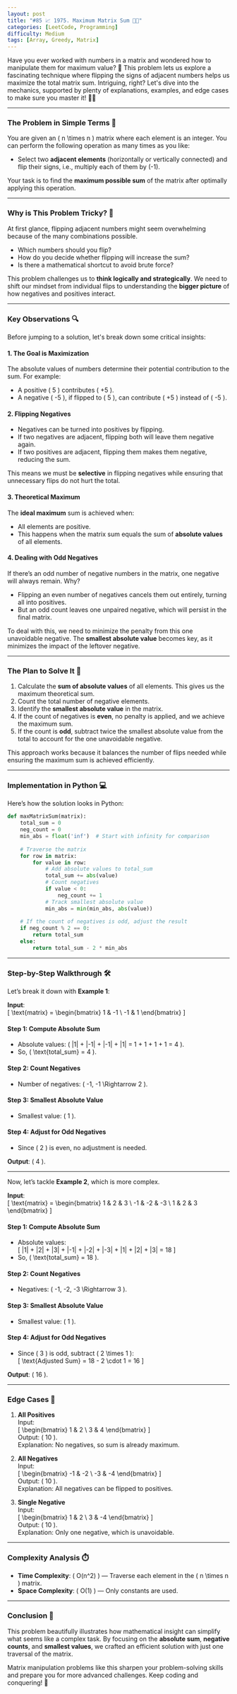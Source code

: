 ```yaml
---
layout: post  
title: "#85 📈 1975. Maximum Matrix Sum 🚀🧠"
categories: [LeetCode, Programming]
difficulty: Medium
tags: [Array, Greedy, Matrix]
---
```


Have you ever worked with numbers in a matrix and wondered how to manipulate them for maximum value? 💭 This problem lets us explore a fascinating technique where flipping the signs of adjacent numbers helps us maximize the total matrix sum. Intriguing, right? Let's dive into the mechanics, supported by plenty of explanations, examples, and edge cases to make sure you master it! 🚀✨  

---

### **The Problem in Simple Terms 📝**  

You are given an \( n \times n \) matrix where each element is an integer. You can perform the following operation as many times as you like:  

- Select two **adjacent elements** (horizontally or vertically connected) and flip their signs, i.e., multiply each of them by \(-1\).  

Your task is to find the **maximum possible sum** of the matrix after optimally applying this operation.  

---

### Why is This Problem Tricky? 🤔  

At first glance, flipping adjacent numbers might seem overwhelming because of the many combinations possible.  
- Which numbers should you flip?  
- How do you decide whether flipping will increase the sum?  
- Is there a mathematical shortcut to avoid brute force?  

This problem challenges us to **think logically and strategically**. We need to shift our mindset from individual flips to understanding the **bigger picture** of how negatives and positives interact.  

---

### **Key Observations 🔍**  

Before jumping to a solution, let's break down some critical insights:  

#### 1. **The Goal is Maximization**  
The absolute values of numbers determine their potential contribution to the sum. For example:  
- A positive \( 5 \) contributes \( +5 \).  
- A negative \( -5 \), if flipped to \( 5 \), can contribute \( +5 \) instead of \( -5 \).  

#### 2. **Flipping Negatives**  
- Negatives can be turned into positives by flipping.  
- If two negatives are adjacent, flipping both will leave them negative again.  
- If two positives are adjacent, flipping them makes them negative, reducing the sum.  

This means we must be **selective** in flipping negatives while ensuring that unnecessary flips do not hurt the total.  

#### 3. **Theoretical Maximum**  
The **ideal maximum** sum is achieved when:  
- All elements are positive.  
- This happens when the matrix sum equals the sum of **absolute values** of all elements.  

#### 4. **Dealing with Odd Negatives**  
If there’s an odd number of negative numbers in the matrix, one negative will always remain. Why?  
- Flipping an even number of negatives cancels them out entirely, turning all into positives.  
- But an odd count leaves one unpaired negative, which will persist in the final matrix.  

To deal with this, we need to minimize the penalty from this one unavoidable negative. The **smallest absolute value** becomes key, as it minimizes the impact of the leftover negative.  

---

### **The Plan to Solve It 🚀**  

1. Calculate the **sum of absolute values** of all elements. This gives us the maximum theoretical sum.  
2. Count the total number of negative elements.  
3. Identify the **smallest absolute value** in the matrix.  
4. If the count of negatives is **even**, no penalty is applied, and we achieve the maximum sum.  
5. If the count is **odd**, subtract twice the smallest absolute value from the total to account for the one unavoidable negative.  

This approach works because it balances the number of flips needed while ensuring the maximum sum is achieved efficiently.  

---

### **Implementation in Python 💻**  

Here’s how the solution looks in Python:  

```python
def maxMatrixSum(matrix):
    total_sum = 0
    neg_count = 0
    min_abs = float('inf')  # Start with infinity for comparison
    
    # Traverse the matrix
    for row in matrix:
        for value in row:
            # Add absolute values to total_sum
            total_sum += abs(value)
            # Count negatives
            if value < 0:
                neg_count += 1
            # Track smallest absolute value
            min_abs = min(min_abs, abs(value))
    
    # If the count of negatives is odd, adjust the result
    if neg_count % 2 == 0:
        return total_sum
    else:
        return total_sum - 2 * min_abs
```

---

### **Step-by-Step Walkthrough 🛠️**  

Let’s break it down with **Example 1**:  

**Input**:  
\[
\text{matrix} = \begin{bmatrix} 1 & -1 \\ -1 & 1 \end{bmatrix}
\]  

#### Step 1: Compute Absolute Sum  
- Absolute values: \( |1| + |-1| + |-1| + |1| = 1 + 1 + 1 + 1 = 4 \).  
- So, \( \text{total_sum} = 4 \).  

#### Step 2: Count Negatives  
- Number of negatives: \( -1, -1 \Rightarrow 2 \).  

#### Step 3: Smallest Absolute Value  
- Smallest value: \( 1 \).  

#### Step 4: Adjust for Odd Negatives  
- Since \( 2 \) is even, no adjustment is needed.  

**Output**: \( 4 \).  

---

Now, let’s tackle **Example 2**, which is more complex.  

**Input**:  
\[
\text{matrix} = \begin{bmatrix} 1 & 2 & 3 \\ -1 & -2 & -3 \\ 1 & 2 & 3 \end{bmatrix}
\]  

#### Step 1: Compute Absolute Sum  
- Absolute values:  
  \[
  |1| + |2| + |3| + |-1| + |-2| + |-3| + |1| + |2| + |3| = 18
  \]  
- So, \( \text{total_sum} = 18 \).  

#### Step 2: Count Negatives  
- Negatives: \( -1, -2, -3 \Rightarrow 3 \).  

#### Step 3: Smallest Absolute Value  
- Smallest value: \( 1 \).  

#### Step 4: Adjust for Odd Negatives  
- Since \( 3 \) is odd, subtract \( 2 \times 1 \):  
  \[
  \text{Adjusted Sum} = 18 - 2 \cdot 1 = 16
  \]  

**Output**: \( 16 \).  

---

### **Edge Cases 🧩**  

1. **All Positives**  
   Input:  
   \[
   \begin{bmatrix} 1 & 2 \\ 3 & 4 \end{bmatrix}
   \]  
   Output: \( 10 \).  
   Explanation: No negatives, so sum is already maximum.  

2. **All Negatives**  
   Input:  
   \[
   \begin{bmatrix} -1 & -2 \\ -3 & -4 \end{bmatrix}
   \]  
   Output: \( 10 \).  
   Explanation: All negatives can be flipped to positives.  

3. **Single Negative**  
   Input:  
   \[
   \begin{bmatrix} 1 & 2 \\ 3 & -4 \end{bmatrix}
   \]  
   Output: \( 10 \).  
   Explanation: Only one negative, which is unavoidable.  

---

### **Complexity Analysis ⏱️**  

- **Time Complexity**: \( O(n^2) \) — Traverse each element in the \( n \times n \) matrix.  
- **Space Complexity**: \( O(1) \) — Only constants are used.  

---

### **Conclusion 🎉**  

This problem beautifully illustrates how mathematical insight can simplify what seems like a complex task. By focusing on the **absolute sum**, **negative counts**, and **smallest values**, we crafted an efficient solution with just one traversal of the matrix.  

Matrix manipulation problems like this sharpen your problem-solving skills and prepare you for more advanced challenges. Keep coding and conquering! 🚀
